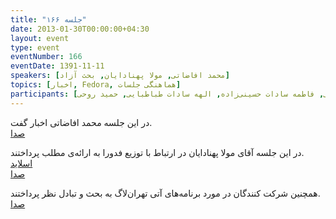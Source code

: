 ```yaml
---
title: "جلسه ۱۶۶"
date: 2013-01-30T00:00:00+04:30
layout: event
type: event
eventNumber: 166
eventDate: 1391-11-11
speakers: [محمد افاضاتی, مولا پهنادایان, بحث آزاد]
topics: [اخبار, Fedora, هماهنگی جلسات]
participants: [بهنام توکلی کرمانی, مولا پهنادایان, محمد درویش, محمد هادی دیاریان, امین صباغی, یه انقلابی, دانیال مهاجرانی, مهدی غفاری, رضا باقری, سجاد بهار, رضا حقیقی, ناصر خلقی, میلاد جعفری, علی علیزاده, مسعود ناصروند, محمد افاضاتی, مهدی بیاضی, امید خسروجردی, مجتبی هخامنش, رضا سامعی, حمید واجد, سید مجید عظیمی, سعید وایقانی, حسین حامدی, محمد حسین رونقی, سمانه شاه‌محمدی, رضا علیزاده مجد, محمدرضا کمالی‌فرد, سید محمد مسعود صدرنژاد, علی فارمد, چالیست, مجید ساوالان‌پور, وحید چکشی, نفیسه یزدان مهر, اعظم کیماسی, مازیار سجودیان, زهرا صفوی, حسین مقدم, سید مجتبی حسینی‌زاده, امین کمپانی, کامیار نویدان, حمید عظیمی, فاطمه سادات حسینی‌زاده, الهه سادات طباطبایی, حمید روحی]
---
```

در این جلسه محمد افاضاتی اخبار گفت.  
[صدا](https://archive.org/details/tehlug_166_news)

در این جلسه آقای مولا پهنادایان در ارتباط با توزیع فدورا به ارائه‌ی مطلب پرداختند.  
[اسلاید](/events/presentations/166/fedora_18.odp)  
[صدا](https://archive.org/details/tehlug_166_fedora)

همچنین شرکت کنندگان در مورد برنامه‌های آتی تهران‌لاگ به بحث و تبادل نظر پرداختند.  
[صدا](https://archive.org/details/tehlug_166_free_discussion)